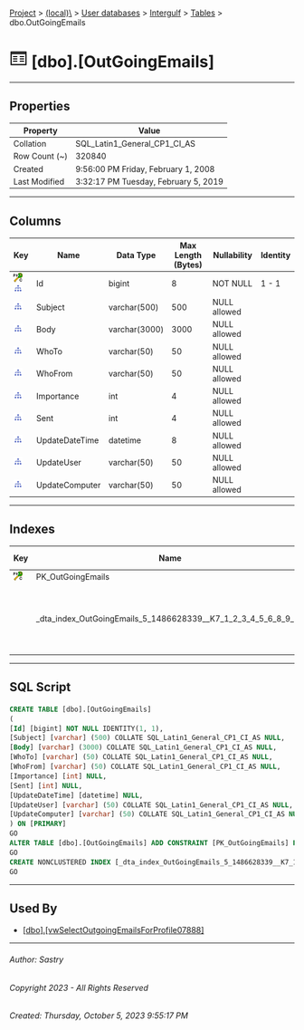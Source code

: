 #### 

[Project](../../../../index.md) > [(local)\\](../../../index.md) > [User databases](../../index.md) > [Intergulf](../index.md) > [Tables](Tables.md) > dbo.OutGoingEmails

# ![Tables](../../../../Images/Table32.png) [dbo].[OutGoingEmails]

---

## <a name="#properties"></a>Properties

| Property | Value |
|---|---|
| Collation | SQL_Latin1_General_CP1_CI_AS |
| Row Count (~) | 320840 |
| Created | 9:56:00 PM Friday, February 1, 2008 |
| Last Modified | 3:32:17 PM Tuesday, February 5, 2019 |


---

## <a name="#columns"></a>Columns

| Key | Name | Data Type | Max Length (Bytes) | Nullability | Identity |
|---|---|---|---|---|---|
| [![Cluster Primary Key PK_OutGoingEmails: Id](../../../../Images/pkcluster.png)](#indexes)[![Indexes _dta_index_OutGoingEmails_5_1486628339__K7_1_2_3_4_5_6_8_9_10](../../../../Images/Index.png)](#indexes) | Id | bigint | 8 | NOT NULL | 1 - 1 |
| [![Indexes _dta_index_OutGoingEmails_5_1486628339__K7_1_2_3_4_5_6_8_9_10](../../../../Images/Index.png)](#indexes) | Subject | varchar(500) | 500 | NULL allowed |  |
| [![Indexes _dta_index_OutGoingEmails_5_1486628339__K7_1_2_3_4_5_6_8_9_10](../../../../Images/Index.png)](#indexes) | Body | varchar(3000) | 3000 | NULL allowed |  |
| [![Indexes _dta_index_OutGoingEmails_5_1486628339__K7_1_2_3_4_5_6_8_9_10](../../../../Images/Index.png)](#indexes) | WhoTo | varchar(50) | 50 | NULL allowed |  |
| [![Indexes _dta_index_OutGoingEmails_5_1486628339__K7_1_2_3_4_5_6_8_9_10](../../../../Images/Index.png)](#indexes) | WhoFrom | varchar(50) | 50 | NULL allowed |  |
| [![Indexes _dta_index_OutGoingEmails_5_1486628339__K7_1_2_3_4_5_6_8_9_10](../../../../Images/Index.png)](#indexes) | Importance | int | 4 | NULL allowed |  |
| [![Indexes _dta_index_OutGoingEmails_5_1486628339__K7_1_2_3_4_5_6_8_9_10](../../../../Images/Index.png)](#indexes) | Sent | int | 4 | NULL allowed |  |
| [![Indexes _dta_index_OutGoingEmails_5_1486628339__K7_1_2_3_4_5_6_8_9_10](../../../../Images/Index.png)](#indexes) | UpdateDateTime | datetime | 8 | NULL allowed |  |
| [![Indexes _dta_index_OutGoingEmails_5_1486628339__K7_1_2_3_4_5_6_8_9_10](../../../../Images/Index.png)](#indexes) | UpdateUser | varchar(50) | 50 | NULL allowed |  |
| [![Indexes _dta_index_OutGoingEmails_5_1486628339__K7_1_2_3_4_5_6_8_9_10](../../../../Images/Index.png)](#indexes) | UpdateComputer | varchar(50) | 50 | NULL allowed |  |


---

## <a name="#indexes"></a>Indexes

| Key | Name | Key Columns | Included Columns | Unique |
|---|---|---|---|---|
| [![Cluster Primary Key PK_OutGoingEmails: Id](../../../../Images/pkcluster.png)](#indexes) | PK_OutGoingEmails | Id |  | YES |
|  | _dta_index_OutGoingEmails_5_1486628339__K7_1_2_3_4_5_6_8_9_10 | Sent | Id, Subject, Body, WhoTo, WhoFrom, Importance, UpdateDateTime, UpdateUser, UpdateComputer |  |


---

## <a name="#sqlscript"></a>SQL Script

```sql
CREATE TABLE [dbo].[OutGoingEmails]
(
[Id] [bigint] NOT NULL IDENTITY(1, 1),
[Subject] [varchar] (500) COLLATE SQL_Latin1_General_CP1_CI_AS NULL,
[Body] [varchar] (3000) COLLATE SQL_Latin1_General_CP1_CI_AS NULL,
[WhoTo] [varchar] (50) COLLATE SQL_Latin1_General_CP1_CI_AS NULL,
[WhoFrom] [varchar] (50) COLLATE SQL_Latin1_General_CP1_CI_AS NULL,
[Importance] [int] NULL,
[Sent] [int] NULL,
[UpdateDateTime] [datetime] NULL,
[UpdateUser] [varchar] (50) COLLATE SQL_Latin1_General_CP1_CI_AS NULL,
[UpdateComputer] [varchar] (50) COLLATE SQL_Latin1_General_CP1_CI_AS NULL
) ON [PRIMARY]
GO
ALTER TABLE [dbo].[OutGoingEmails] ADD CONSTRAINT [PK_OutGoingEmails] PRIMARY KEY CLUSTERED ([Id]) ON [PRIMARY]
GO
CREATE NONCLUSTERED INDEX [_dta_index_OutGoingEmails_5_1486628339__K7_1_2_3_4_5_6_8_9_10] ON [dbo].[OutGoingEmails] ([Sent]) INCLUDE ([Id], [Subject], [Body], [WhoTo], [WhoFrom], [Importance], [UpdateDateTime], [UpdateUser], [UpdateComputer]) ON [PRIMARY]
GO

```


---

## <a name="#usedby"></a>Used By

* [[dbo].[vwSelectOutgoingEmailsForProfile07888]](../Views/dbo_vwSelectOutgoingEmailsForProfile07888.md)


---

###### Author:  Sastry

###### Copyright 2023 - All Rights Reserved

###### Created: Thursday, October 5, 2023 9:55:17 PM

